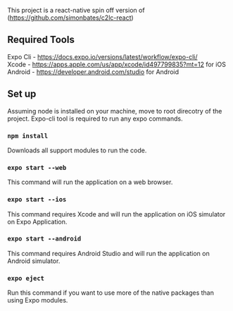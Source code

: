 This project is a react-native spin off version of (https://github.com/simonbates/c2lc-react)

## Required Tools
Expo Cli - https://docs.expo.io/versions/latest/workflow/expo-cli/  
Xcode - https://apps.apple.com/us/app/xcode/id497799835?mt=12 for iOS  
Android - https://developer.android.com/studio for Android  

## Set up

Assuming node is installed on your machine, move to root direcotry of the project. Expo-cli tool is required to run any expo commands.

### `npm install`

Downloads all support modules to run the code.

### `expo start --web`

This command will run the application on a web browser. 

### `expo start --ios`

This command requires Xcode and will run the application on iOS simulator on Expo Application.

### `expo start --android`

This command requires Android Studio and will run the application on Android simulator.

### `expo eject`

Run this command if you want to use more of the native packages than using Expo modules. 
